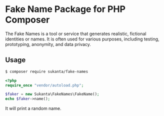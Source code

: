 # Fake Name Package for PHP Composer #

The Fake Names is a tool or service that generates realistic, fictional identities or names. It is often used for various purposes, including testing, prototyping, anonymity, and data privacy.

## Usage ##

```bash
$ composer require sukanta/fake-names
```

```php
<?php
require_once "vendor/autoload.php";

$faker = new Sukanta\FakeNames\FakeName();
echo $faker->name();
```

It will print a random name.
